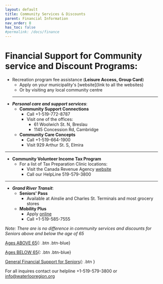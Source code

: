 ```yaml
---
layout: default
title: Community Services & Discounts
parent: Financial Information
nav_order: 8
has_toc: false
#permalink: /docs/finance
---
```


#  Financial Support for Community service and Discount Programs:

- Recreation program fee assistance (**Leisure Access, Group Card**) 
  * Apply on your municipality's [website](link to all the websites) 
  * Or by visiting any local community centre
  ___
- ***Personal care and support services***:
  * **Community Support Connections**
    * Call +1-519-772-8787
    * Visit one of the offices:
      * 61 Woolwich St. N, Breslau
      * 1145 Concession Rd, Cambridge
  * **Community Care Concepts**
    * Call +1-519-664-1900
    * Visit 929 Arthur St. S, Elmira
___
- **Community Volunteer Income Tax Program**
  * For a list of Tax Preparation Clinic locations:
    * Visit the Canada Revenue Agency [website](link)
    * Call our HelpLine 519-579-3800
___

- ***Grand River Transit***:
  * **Seniors' Pass**
    * Available at Ainslie and Charles St. Terminals and most grocery stores
  * **Mobility Plus**
    * Apply [online](link)
    * Call +1-519-585-7555

*Note:* _There are is no difference in community services and discounts for Seniors above and below the age of 65_

[Ages ABOVE 65](./Above65.md){: .btn .btn-blue}

[Ages BELOW 65](./Below65.md){: .btn .btn-blue}

[General Financial Support for Seniors](./financialhelp.md){: .btn }

For all inquires contact our helpline +1-519-579-3800 or [info@waterlooregion.org](mailto:info@waterlooregion.org)
